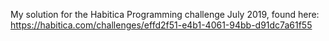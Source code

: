 My solution for the Habitica Programming challenge July 2019, found here: https://habitica.com/challenges/effd2f51-e4b1-4061-94bb-d91dc7a61f55